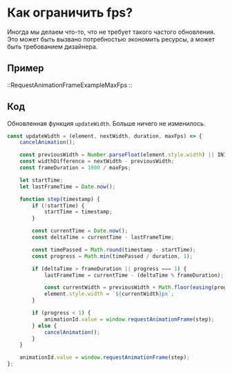 # Как ограничить fps?

Иногда мы делаем что-то, что не требует такого частого обновления.
Это может быть вызвано потребностью экономить ресурсы, а может быть требованием дизайнера.

## Пример

::RequestAnimationFrameExampleMaxFps
::

## Код
Обновленная функция `updateWidth`. Больше ничего не изменилось.

```javascript
const updateWidth = (element, nextWidth, duration, maxFps) => {
	cancelAnimation();

	const previousWidth = Number.parseFloat(element.style.width) || INITIAL_WIDTH;
	const widthDifference = nextWidth - previousWidth;
	const frameDuration = 1000 / maxFps;

	let startTime;
	let lastFrameTime = Date.now();

	function step(timestamp) {
		if (!startTime) {
			startTime = timestamp;
		}

		const currentTime = Date.now();
		const deltaTime = currentTime - lastFrameTime;

		const timePassed = Math.round(timestamp - startTime);
		const progress = Math.min(timePassed / duration, 1);

		if (deltaTime > frameDuration || progress === 1) {
			lastFrameTime = currentTime - (deltaTime % frameDuration);

			const currentWidth = previousWidth + Math.floor(easing(progress) * widthDifference);
			element.style.width = `${currentWidth}px`;
		}

		if (progress < 1) {
			animationId.value = window.requestAnimationFrame(step);
		} else {
			cancelAnimation();
		}
	}

	animationId.value = window.requestAnimationFrame(step);
};
```



